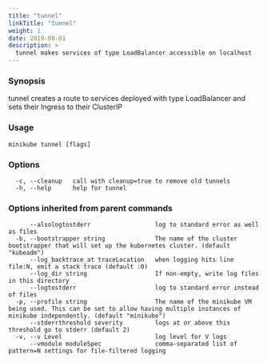 ```yaml
---
title: "tunnel"
linkTitle: "tunnel"
weight: 1
date: 2019-08-01
description: >
  tunnel makes services of type LoadBalancer accessible on localhost
---
```


### Synopsis

tunnel creates a route to services deployed with type LoadBalancer and sets their Ingress to their ClusterIP

### Usage

```
minikube tunnel [flags]
```

### Options

```
  -c, --cleanup   call with cleanup=true to remove old tunnels
  -h, --help      help for tunnel
```

### Options inherited from parent commands

```
      --alsologtostderr                  log to standard error as well as files
  -b, --bootstrapper string              The name of the cluster bootstrapper that will set up the kubernetes cluster. (default "kubeadm")
      --log_backtrace_at traceLocation   when logging hits line file:N, emit a stack trace (default :0)
      --log_dir string                   If non-empty, write log files in this directory
      --logtostderr                      log to standard error instead of files
  -p, --profile string                   The name of the minikube VM being used. This can be set to allow having multiple instances of minikube independently. (default "minikube")
      --stderrthreshold severity         logs at or above this threshold go to stderr (default 2)
  -v, --v Level                          log level for V logs
      --vmodule moduleSpec               comma-separated list of pattern=N settings for file-filtered logging
```


